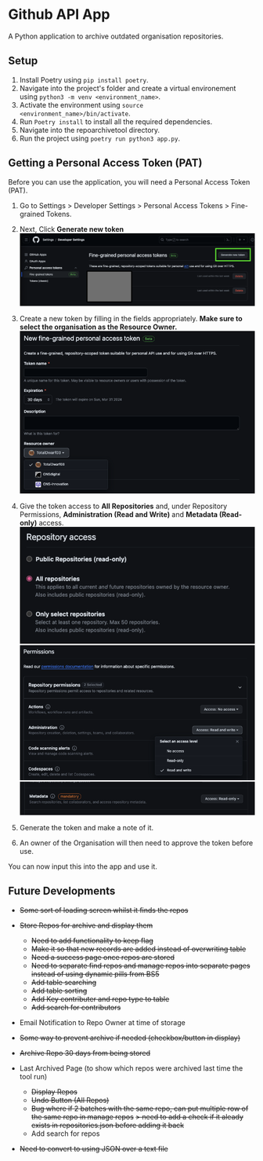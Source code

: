 # Github API App
A Python application to archive outdated organisation repositories.

## Setup
1. Install Poetry using `pip install poetry`.
2. Navigate into the project's folder and create a virtual environement using `python3 -m venv <environment_name>`.
3. Activate the environment using `source <environment_name>/bin/activate`.
4. Run `Poetry install` to install all the required dependencies.
5. Navigate into the repoarchivetool directory.
6. Run the project using `poetry run python3 app.py`.

## Getting a Personal Access Token (PAT)
Before you can use the application, you will need a Personal Access Token (PAT).

1. Go to Settings > Developer Settings > Personal Access Tokens > Fine-grained Tokens.
2. Next, Click **Generate new token**
![New Fine-grained token UI](/assets/readme/PAT2.png)

3. Create a new token by filling in the fields appropriately. **Make sure to select the organisation as the Resource Owner.**
![Resource Owner Field](/assets/readme/PAT3.png)
4. Give the token access to **All Repositories** and, under Repository Permissions, **Administration (Read and Write)** and **Metadata (Read-only)** access.
![Repository Access](/assets/readme/PAT4.png)
![Administration Permission](/assets/readme/PAT5.png)
![Metadata Permission](/assets/readme/PAT6.png)

5. Generate the token and make a note of it.
6. An owner of the Organisation will then need to approve the token before use.

You can now input this into the app and use it.

## Future Developments
- ~~Some sort of loading screen whilst it finds the repos~~
- ~~Store Repos for archive and display them~~
    - ~~Need to add functionality to keep flag~~
    - ~~Make it so that new records are added instead of overwriting table~~
    - ~~Need a success page once repos are stored~~
    - ~~Need to separate find repos and manage repos into separate pages instead of using dynamic pills from BS5~~
    - ~~Add table searching~~
    - ~~Add table sorting~~
    - ~~Add Key contributer and repo type to table~~
    - ~~Add search for contributors~~
- Email Notification to Repo Owner at time of storage
- ~~Some way to prevent archive if needed (checkbox/button in display)~~
- ~~Archive Repo 30 days from being stored~~
- Last Archived Page (to show which repos were archived last time the tool run)
    - ~~Display Repos~~
    - ~~Undo Button (All Repos)~~
    - ~~Bug where if 2 batches with the same repo, can put multiple row of the same repo in manage repos~~
        ~~> need to add a check if it aleady exists in repositories.json before adding it back~~
    - Add search for repos  

- ~~Need to convert to using JSON over a text file~~
